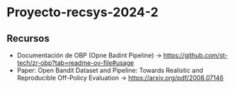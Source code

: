 # Proyecto-recsys-2024-2

## Recursos 
* Documentación de OBP (Opne Badint Pipeline) -> https://github.com/st-tech/zr-obp?tab=readme-ov-file#usage
* Paper: Open Bandit Dataset and Pipeline: Towards Realistic
and Reproducible Off-Policy Evaluation -> https://arxiv.org/pdf/2008.07146
